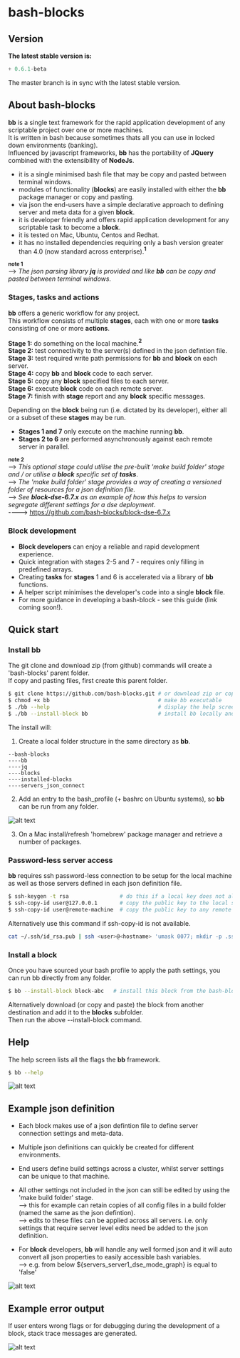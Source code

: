 # bash-blocks

## Version

**The latest stable version is:**
```python
+ 0.6.1-beta
```    
The master branch is in sync with the latest stable version.     

## About bash-blocks

**bb** is a single text framework for the rapid application development of any scriptable project over one or more machines.   
It is written in bash because sometimes thats all you can use in locked down environments (banking).  
Influenced by javascript frameworks, **bb** has the portability of **JQuery** combined with the extensibility of **NodeJs**.       
* it is a single minimised bash file that may be copy and pasted between terminal windows.  
* modules of functionality (**blocks**) are easily installed with either the **bb** package manager or copy and pasting.  
* via json the end-users have a simple declarative approach to defining server and meta data for a given **block**.   
* it is developer friendly and offers rapid application development for any scriptable task to become a **block**.   
* it is tested on Mac, Ubuntu, Centos and Redhat.  
* it has no installed dependencies requiring only a bash version greater than 4.0 (now standard across enterprise).**<sup>1</sup>**         

**<sup>note 1</sup>**     
--> *The json parsing library **jq** is provided and like **bb** can be copy and pasted between terminal windows.*  

### Stages, tasks and actions

**bb** offers a generic workflow for any project.  
This workflow consists of multiple **stages**, each with one or more **tasks** consisting of one or more **actions**.  

**Stage 1:** do something on the local machine.**<sup>2</sup>**   
**Stage 2:** test connectivity to the server(s) defined in the json defintion file.  
**Stage 3:** test required write path permissions for **bb** and **block** on each server.  
**Stage 4:** copy **bb** and **block** code to each server.  
**Stage 5:** copy any **block** specified files to each server.  
**Stage 6:** execute **block** code on each remote server.   
**Stage 7:** finish with **stage** report and any **block** specific messages.      

Depending on the **block** being run (i.e. dictated by its developer), either all or a subset of these **stages** may be run.  
* **Stages 1 and 7** only execute on the machine running **bb**.  
* **Stages 2 to 6** are performed asynchronously against each remote server in parallel.

**<sup>note 2</sup>**     
--> *This optional stage could utilise the pre-built 'make build folder' stage and / or utilise a **block** specific set of **tasks***.    
--> *The 'make build folder' stage provides a way of creating a versioned folder of resources for a json definition file.*   
--> *See **block-dse-6.7.x** as an example of how this helps to version segregate different settings for a dse deployment.*      
----> https://github.com/bash-blocks/block-dse-6.7.x

### Block development

* **Block developers** can enjoy a reliable and rapid development experience.  
* Quick integration with stages 2-5 and 7 - requires only filling in predefined arrays.  
* Creating **tasks** for **stages** 1 and 6 is accelerated via a library of **bb** functions.      
* A helper script minimises the developer's code into a single **block** file.   
* For more guidance in developing a bash-block - see this guide (link coming soon!).  

## Quick start

### Install bb

The git clone and download zip (from github) commands will create a 'bash-blocks' parent folder.    
If copy and pasting files, first create this parent folder.   


```bash
$ git clone https://github.com/bash-blocks.git # or download zip or copy and paste bb + jq files
$ chmod +x bb                                  # make bb executable
$ ./bb --help                                  # display the help screen
$ ./bb --install-block bb                      # install bb locally and follow on-screen instructions
```

The install will:  
1. Create a local folder structure in the same directory as **bb**.    
```
--bash-blocks    
----bb
----jq
----blocks
----installed-blocks
----servers_json_connect
```
2. Add an entry to the bash_profile (+ bashrc on Ubuntu systems), so **bb** can be run from any folder.  

![alt text](https://github.com/jondowson/bash-blocks-logo/blob/master/Screenshot%202019-06-19%20at%2022.06.14.png?raw=true ".bash_profile")

3. On a Mac install/refresh 'homebrew' package manager and retrieve a number of packages.    

### Password-less server access           

**bb** requires ssh password-less connection to be setup for the local machine as well as those servers defined in each json definition file.     

```bash
$ ssh-keygen -t rsa                # do this if a local key does not already exist + hit enter to all questions.    
$ ssh-copy-id user@127.0.0.1       # copy the public key to the local server.       
$ ssh-copy-id user@remote-machine  # copy the public key to any remote server specified in a json definition.
```
Alternatively use this command if ssh-copy-id is not available.   
```bash
cat ~/.ssh/id_rsa.pub | ssh <user>@<hostname> 'umask 0077; mkdir -p .ssh; cat >> .ssh/authorized_keys && echo "Key copied"'
```
### Install a block

Once you have sourced your bash profile to apply the path settings, you can run bb directly from any folder.

```bash
$ bb --install-block block-abc   # install this block from the bash-blocks github repo.
```

Alternatively download (or copy and paste) the block from another destination and add it to the **blocks** subfolder.    
Then run the above --install-block command.  

## Help

The help screen lists all the flags the **bb** framework.

```bash
$ bb --help
```

![alt text](https://github.com/jondowson/bash-blocks-logo/blob/master/Screenshot%202019-06-19%20at%2020.08.56.png?raw=true "bb --help")

## Example json definition

* Each block makes use of a json defintion file to define server connection settings and meta-data.   
* Multiple json definitions can quickly be created for different environments.     
* End users define build settings across a cluster, whilst server settings can be unique to that machine.   
* All other settings not included in the json can still be edited by using the 'make build folder' stage.   
--> this for example can retain copies of all config files in a build folder (named the same as the json defintion).   
--> edits to these files can be applied across all servers. i.e. only settings that require server level edits need be added to the json definition.        

* For **block** developers, **bb** will handle any well formed json and it will auto convert all json properties to easily accessible bash variables.   
--> e.g. from below ${servers_server1_dse_mode_graph} is equal to 'false'

![alt text](https://github.com/jondowson/bash-blocks-logo/blob/master/Screenshot%202019-06-19%20at%2020.24.05.png?raw=true "example json")

## Example error output

If user enters wrong flags or for debugging during the development of a block, stack trace messages are generated.    

![alt text](https://github.com/jondowson/bash-blocks-logo/blob/master/Screenshot%202019-06-19%20at%2022.12.57.png?raw=true "bb stack trace")
